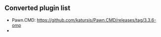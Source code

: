 ## Converted plugin list

- Pawn.CMD: https://github.com/katursis/Pawn.CMD/releases/tag/3.3.6-omp
- 
